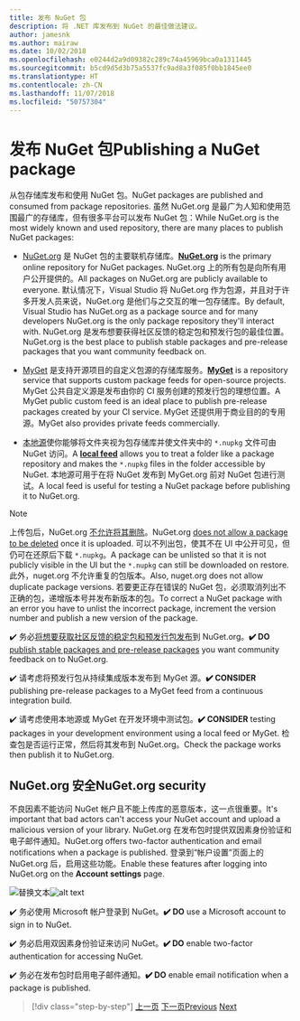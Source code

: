 ```yaml
---
title: 发布 NuGet 包
description: 将 .NET 库发布到 NuGet 的最佳做法建议。
author: jamesnk
ms.author: mairaw
ms.date: 10/02/2018
ms.openlocfilehash: e0244d2a9d09382c289c74a45969bca0a1311445
ms.sourcegitcommit: b5cd9d5d3b75a5537fc9ad8a3f085f0bb1845ee0
ms.translationtype: HT
ms.contentlocale: zh-CN
ms.lasthandoff: 11/07/2018
ms.locfileid: "50757304"
---
```

# <a name="publishing-a-nuget-package"></a><span data-ttu-id="61827-103">发布 NuGet 包</span><span class="sxs-lookup"><span data-stu-id="61827-103">Publishing a NuGet package</span></span>

<span data-ttu-id="61827-104">从包存储库发布和使用 NuGet 包。</span><span class="sxs-lookup"><span data-stu-id="61827-104">NuGet packages are published and consumed from package repositories.</span></span> <span data-ttu-id="61827-105">虽然 NuGet.org 是最广为人知和使用范围最广的存储库，但有很多平台可以发布 NuGet 包：</span><span class="sxs-lookup"><span data-stu-id="61827-105">While NuGet.org is the most widely known and used repository, there are many places to publish NuGet packages:</span></span>

* <span data-ttu-id="61827-106">[NuGet.org](https://www.nuget.org/) 是 NuGet 包的主要联机存储库。</span><span class="sxs-lookup"><span data-stu-id="61827-106">**[NuGet.org](https://www.nuget.org/)** is the primary online repository for NuGet packages.</span></span> <span data-ttu-id="61827-107">NuGet.org 上的所有包是向所有用户公开提供的。</span><span class="sxs-lookup"><span data-stu-id="61827-107">All packages on NuGet.org are publicly available to everyone.</span></span> <span data-ttu-id="61827-108">默认情况下，Visual Studio 将 NuGet.org 作为包源，并且对于许多开发人员来说，NuGet.org 是他们与之交互的唯一包存储库。</span><span class="sxs-lookup"><span data-stu-id="61827-108">By default, Visual Studio has NuGet.org as a package source and for many developers NuGet.org is the only package repository they'll interact with.</span></span> <span data-ttu-id="61827-109">NuGet.org 是发布想要获得社区反馈的稳定包和预发行包的最佳位置。</span><span class="sxs-lookup"><span data-stu-id="61827-109">NuGet.org is the best place to publish stable packages and pre-release packages that you want community feedback on.</span></span>

* <span data-ttu-id="61827-110">[MyGet](https://myget.org/) 是支持开源项目的自定义包源的存储库服务。</span><span class="sxs-lookup"><span data-stu-id="61827-110">**[MyGet](https://myget.org/)** is a repository service that supports custom package feeds for open-source projects.</span></span> <span data-ttu-id="61827-111">MyGet 公共自定义源是发布由你的 CI 服务创建的预发行包的理想位置。</span><span class="sxs-lookup"><span data-stu-id="61827-111">A MyGet public custom feed is an ideal place to publish pre-release packages created by your CI service.</span></span> <span data-ttu-id="61827-112">MyGet 还提供用于商业目的的专用源。</span><span class="sxs-lookup"><span data-stu-id="61827-112">MyGet also provides private feeds commercially.</span></span>

* <span data-ttu-id="61827-113">[本地源](/nuget/hosting-packages/local-feeds)使你能够将文件夹视为包存储库并使文件夹中的 `*.nupkg` 文件可由 NuGet 访问。</span><span class="sxs-lookup"><span data-stu-id="61827-113">A **[local feed](/nuget/hosting-packages/local-feeds)** allows you to treat a folder like a package repository and makes the `*.nupkg` files in the folder accessible by NuGet.</span></span> <span data-ttu-id="61827-114">本地源可用于在将 NuGet 发布到 MyGet.org 前对 NuGet 包进行测试。</span><span class="sxs-lookup"><span data-stu-id="61827-114">A local feed is useful for testing a NuGet package before publishing it to NuGet.org.</span></span>

> [!NOTE]
> <span data-ttu-id="61827-115">上传包后，NuGet.org [不允许将其删除](/nuget/policies/deleting-packages)。</span><span class="sxs-lookup"><span data-stu-id="61827-115">NuGet.org [does not allow a package to be deleted](/nuget/policies/deleting-packages) once it is uploaded.</span></span> <span data-ttu-id="61827-116">可以不列出包，使其不在 UI 中公开可见，但仍可在还原后下载 `*.nupkg`。</span><span class="sxs-lookup"><span data-stu-id="61827-116">A package can be unlisted so that it is not publicly visible in the UI but the `*.nupkg` can still be downloaded on restore.</span></span> <span data-ttu-id="61827-117">此外，nuget.org 不允许重复的包版本。</span><span class="sxs-lookup"><span data-stu-id="61827-117">Also, nuget.org does not allow duplicate package versions.</span></span> <span data-ttu-id="61827-118">若要更正存在错误的 NuGet 包，必须取消列出不正确的包，递增版本号并发布新版本的包。</span><span class="sxs-lookup"><span data-stu-id="61827-118">To correct a NuGet package with an error you have to unlist the incorrect package, increment the version number and publish a new version of the package.</span></span>

<span data-ttu-id="61827-119">✔️ 务必[将想要获取社区反馈的稳定包和预发行包发布](/nuget/create-packages/publish-a-package)到 NuGet.org。</span><span class="sxs-lookup"><span data-stu-id="61827-119">**✔️ DO** [publish stable packages and pre-release packages](/nuget/create-packages/publish-a-package) you want community feedback on to NuGet.org.</span></span>

<span data-ttu-id="61827-120">✔️ 请考虑将预发行包从持续集成版本发布到 MyGet 源。</span><span class="sxs-lookup"><span data-stu-id="61827-120">**✔️ CONSIDER** publishing pre-release packages to a MyGet feed from a continuous integration build.</span></span>

<span data-ttu-id="61827-121">✔️ 请考虑使用本地源或 MyGet 在开发环境中测试包。</span><span class="sxs-lookup"><span data-stu-id="61827-121">**✔️ CONSIDER** testing packages in your development environment using a local feed or MyGet.</span></span> <span data-ttu-id="61827-122">检查包是否运行正常，然后将其发布到 NuGet.org。</span><span class="sxs-lookup"><span data-stu-id="61827-122">Check the package works then publish it to NuGet.org.</span></span>

## <a name="nugetorg-security"></a><span data-ttu-id="61827-123">NuGet.org 安全</span><span class="sxs-lookup"><span data-stu-id="61827-123">NuGet.org security</span></span>

<span data-ttu-id="61827-124">不良因素不能访问 NuGet 帐户且不能上传库的恶意版本，这一点很重要。</span><span class="sxs-lookup"><span data-stu-id="61827-124">It's important that bad actors can't access your NuGet account and upload a malicious version of your library.</span></span> <span data-ttu-id="61827-125">NuGet.org 在发布包时提供双因素身份验证和电子邮件通知。</span><span class="sxs-lookup"><span data-stu-id="61827-125">NuGet.org offers two-factor authentication and email notifications when a package is published.</span></span> <span data-ttu-id="61827-126">登录到“帐户设置”页面上的 NuGet.org 后，启用这些功能。</span><span class="sxs-lookup"><span data-stu-id="61827-126">Enable these features after logging into NuGet.org on the **Account settings** page.</span></span>

<span data-ttu-id="61827-127">![替换文本](./media/publish-nuget-package/nuget-2fa.png "NuGet 帐户安全")</span><span class="sxs-lookup"><span data-stu-id="61827-127">![alt text](./media/publish-nuget-package/nuget-2fa.png "NuGet Account Security")</span></span>

<span data-ttu-id="61827-128">✔️ 务必使用 Microsoft 帐户登录到 NuGet。</span><span class="sxs-lookup"><span data-stu-id="61827-128">**✔️ DO** use a Microsoft account to sign in to NuGet.</span></span>

<span data-ttu-id="61827-129">✔️ 务必启用双因素身份验证来访问 NuGet。</span><span class="sxs-lookup"><span data-stu-id="61827-129">**✔️ DO** enable two-factor authentication for accessing NuGet.</span></span>

<span data-ttu-id="61827-130">✔️ 务必在发布包时启用电子邮件通知。</span><span class="sxs-lookup"><span data-stu-id="61827-130">**✔️ DO** enable email notification when a package is published.</span></span>

>[!div class="step-by-step"]
<span data-ttu-id="61827-131">[上一页](./sourcelink.md)
[下一页](./versioning.md)</span><span class="sxs-lookup"><span data-stu-id="61827-131">[Previous](./sourcelink.md)
[Next](./versioning.md)</span></span>
